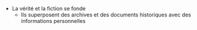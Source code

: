 - La vérité et la fiction se fonde
	- Ils superposent des archives et des documents historiques avec des informations personnelles